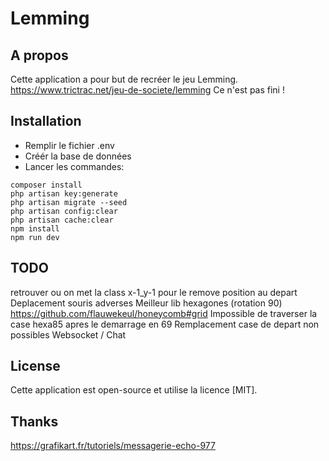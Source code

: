 <h1>Lemming</h1> 

## A propos

Cette application a pour but de recréer le jeu Lemming.
https://www.trictrac.net/jeu-de-societe/lemming
Ce n'est pas fini !

## Installation

- Remplir le fichier .env
- Créér la base de données
- Lancer les commandes:
````  
composer install    
php artisan key:generate
php artisan migrate --seed
php artisan config:clear
php artisan cache:clear   
npm install
npm run dev
````  
## TODO
retrouver ou on met la class x-1_y-1 pour le remove position au depart
Deplacement souris adverses
Meilleur lib hexagones (rotation 90) https://github.com/flauwekeul/honeycomb#grid
Impossible de traverser la case hexa85 apres le demarrage en 69
Remplacement case de depart non possibles
Websocket / Chat


## License

Cette application est open-source et utilise la licence [MIT].


## Thanks
https://grafikart.fr/tutoriels/messagerie-echo-977
